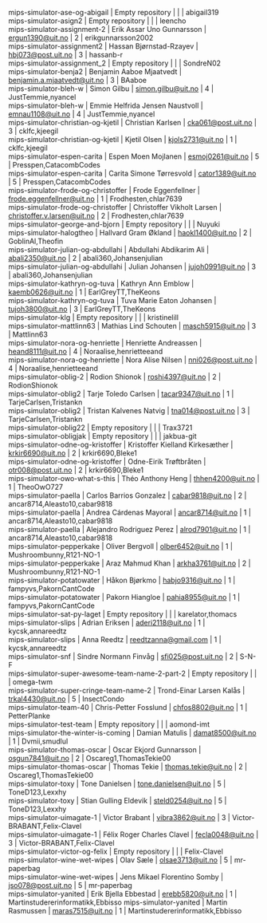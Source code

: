 mips-simulator-ase-og-abigail                   | Empty repository                |                             |    | abigail319                       
mips-simulator-asign2                           | Empty repository                |                             |    | leencho                          
mips-simulator-assignment-2                     | Erik Assar Uno Gunnarsson       | ergun1390@uit.no            |  2 | erikgunnarsson2002               
mips-simulator-assignment2                      | Hassan Bjørnstad-Rzayev         | hbj073@post.uit.no          |  3 | hassanb-r                        
mips-simulator-assignment_2                     | Empty repository                |                             |    | SondreN02                        
mips-simulator-benja2                           | Benjamin Aaboe Mjaatvedt        | benjamin.a.mjaatvedt@uit.no |  3 | BAaboe                           
mips-simulator-bleh-w                           | Simon Gilbu                     | simon.gilbu@uit.no          |  4 | JustTemmie,nyancel               
mips-simulator-bleh-w                           | Emmie Helfrida Jensen Naustvoll | emnau1108@uit.no            |  4 | JustTemmie,nyancel               
mips-simulator-christian-og-kjetil              | Christian Karlsen               | cka061@post.uit.no          |  3 | cklfc,kjeegil                    
mips-simulator-christian-og-kjetil              | Kjetil Olsen                    | kjols2731@uit.no            |  1 | cklfc,kjeegil                    
mips-simulator-espen-carita                     | Espen Moen Mojlanen             | esmoj0261@uit.no            |  5 | Presspen,CatacombCodes           
mips-simulator-espen-carita                     | Carita Simone Tørresvold        | cator1389@uit.no            |  5 | Presspen,CatacombCodes           
mips-simulator-frode-og-christoffer             | Frode Eggenfellner              | frode.eggenfellner@uit.no   |  1 | Frodhesten,chlar7639             
mips-simulator-frode-og-christoffer             | Christoffer Vikholt Larsen      | christoffer.v.larsen@uit.no |  2 | Frodhesten,chlar7639             
mips-simulator-george-and-bjorn                 | Empty repository                |                             |    | Nuyuki                           
mips-simulator-halogtheo                        | Hallvard Gram Økland            | haokl1400@uit.no            |  2 | GoblinAl,Theofin                 
mips-simulator-julian-og-abdullahi              | Abdullahi Abdikarim Ali         | abali2350@uit.no            |  2 | abali360,Johansenjulian          
mips-simulator-julian-og-abdullahi              | Julian Johansen                 | jujoh0991@uit.no            |  3 | abali360,Johansenjulian          
mips-simulator-kathryn-og-tuva                  | Kathryn Ann Emblow              | kaemb0626@uit.no            |  1 | EarlGreyTT,TheKeons              
mips-simulator-kathryn-og-tuva                  | Tuva Marie Eaton Johansen       | tujoh3800@uit.no            |  3 | EarlGreyTT,TheKeons              
mips-simulator-klg                              | Empty repository                |                             |    | kristinelill                     
mips-simulator-mattlinn63                       | Mathias Lind Schouten           | masch5915@uit.no            |  3 | Mattlinn63                       
mips-simulator-nora-og-henriette                | Henriette Andreassen            | heand8111@uit.no            |  4 | Noraalise,henrietteeand          
mips-simulator-nora-og-henriette                | Nora Alise Nilsen               | nni026@post.uit.no          |  4 | Noraalise,henrietteeand          
mips-simulator-oblig-2                          | Rodion Shionok                  | roshi4397@uit.no            |  2 | RodionShionok                    
mips-simulator-oblig2                           | Tarje Toledo Carlsen            | tacar9347@uit.no            |  1 | TarjeCarlsen,Tristankn           
mips-simulator-oblig2                           | Tristan Kalvenes Natvig         | tna014@post.uit.no          |  3 | TarjeCarlsen,Tristankn           
mips-simulator-oblig22                          | Empty repository                |                             |    | Trax3721                         
mips-simulator-obligjak                         | Empty repository                |                             |    | jakbua-git                       
mips-simulator-odne-og-kristoffer               | Kristoffer Kielland Kirkesæther | krkir6690@uit.no            |  2 | krkir6690,Bleke1                 
mips-simulator-odne-og-kristoffer               | Odne-Eirik Trøftbråten          | otr008@post.uit.no          |  2 | krkir6690,Bleke1                 
mips-simulator-owo-what-s-this                  | Théo Anthony Heng               | thhen4200@uit.no            |  1 | TheoOwO727                       
mips-simulator-paella                           | Carlos Barrios Gonzalez         | cabar9818@uit.no            |  2 | ancar8714,Aleasto10,cabar9818    
mips-simulator-paella                           | Andrea Cárdenas Mayoral         | ancar8714@uit.no            |  1 | ancar8714,Aleasto10,cabar9818    
mips-simulator-paella                           | Alejandro Rodriguez Perez       | alrod7901@uit.no            |  1 | ancar8714,Aleasto10,cabar9818    
mips-simulator-pepperkake                       | Oliver Bergvoll                 | olber6452@uit.no            |  1 | Mushroombunny,R121-NO-1          
mips-simulator-pepperkake                       | Araz Mahmud Khan                | arkha3761@uit.no            |  2 | Mushroombunny,R121-NO-1          
mips-simulator-potatowater                      | Håkon Bjørkmo                   | habjo9316@uit.no            |  1 | fampyvs,PakornCantCode           
mips-simulator-potatowater                      | Pakorn Hiangloe                 | pahia8955@uit.no            |  1 | fampyvs,PakornCantCode           
mips-simulator-sat-py-laget                     | Empty repository                |                             |    | karelator,thomacs                
mips-simulator-slips                            | Adrian Eriksen                  | aderi2118@uit.no            |  1 | kycsk,annareedtz                 
mips-simulator-slips                            | Anna Reedtz                     | reedtzanna@gmail.com        |  1 | kycsk,annareedtz                 
mips-simulator-snf                              | Sindre Normann Finvåg           | sfi025@post.uit.no          |  2 | S-N-F                            
mips-simulator-super-awesome-team-name-2-part-2 | Empty repository                |                             |    | omega-twm                        
mips-simulator-super-cringe-team-name-2         | Trond-Einar Larsen Kalås        | trkal4430@uit.no            |  5 | InsectCondo                      
mips-simulator-team-40                          | Chris-Petter Fosslund           | chfos8802@uit.no            |  1 | PetterPlanke                     
mips-simulator-test-team                        | Empty repository                |                             |    | aomond-imt                       
mips-simulator-the-winter-is-coming             | Damian Matulis                  | damat8500@uit.no            |  1 | Dvmii,smudlul                    
mips-simulator-thomas-oscar                     | Oscar Ekjord Gunnarsson         | osgun7841@uit.no            |  2 | Oscareg1,ThomasTekie00           
mips-simulator-thomas-oscar                     | Thomas Tekie                    | thomas.tekie@uit.no         |  2 | Oscareg1,ThomasTekie00           
mips-simulator-toxy                             | Tone Danielsen                  | tone.danielsen@uit.no       |  5 | ToneD123,Lexxhy                  
mips-simulator-toxy                             | Stian Gulling Eldevik           | steld0254@uit.no            |  5 | ToneD123,Lexxhy                  
mips-simulator-uimagate-1                       | Victor Brabant                  | vibra3862@uit.no            |  3 | Victor-BRABANT,Felix-Clavel      
mips-simulator-uimagate-1                       | Félix Roger Charles Clavel      | fecla0048@uit.no            |  3 | Victor-BRABANT,Felix-Clavel      
mips-simulator-victor-og-felix                  | Empty repository                |                             |    | Felix-Clavel                     
mips-simulator-wine-wet-wipes                   | Olav Sæle                       | olsae3713@uit.no            |  5 | mr-paperbag                      
mips-simulator-wine-wet-wipes                   | Jens Mikael Florentino Somby    | jso078@post.uit.no          |  5 | mr-paperbag                      
mips-simulator-yanited                          | Erik Bjella Ebbestad            | erebb5820@uit.no            |  1 | Martinstudererinformatikk,Ebbisso
mips-simulator-yanited                          | Martin Rasmussen                | maras7515@uit.no            |  1 | Martinstudererinformatikk,Ebbisso
